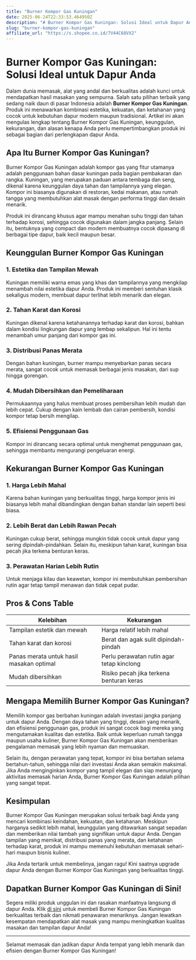 ```yaml
---
title: "Burner Kompor Gas Kuningan"
date: 2025-06-24T22:33:53.464950Z
description: "# Burner Kompor Gas Kuningan: Solusi Ideal untuk Dapur Anda..."
slug: "burner-kompor-gas-kuningan"
affiliate_url: "https://s.shopee.co.id/7V44C68VX2"
---
```

# Burner Kompor Gas Kuningan: Solusi Ideal untuk Dapur Anda

Dalam dunia memasak, alat yang andal dan berkualitas adalah kunci untuk mendapatkan hasil masakan yang sempurna. Salah satu pilihan terbaik yang sedang naik daun di pasar Indonesia adalah **Burner Kompor Gas Kuningan**. Produk ini menawarkan kombinasi estetika, kekuatan, dan ketahanan yang cocok untuk kebutuhan dapur modern maupun tradisional. Artikel ini akan mengulas lengkap tentang Burner Kompor Gas Kuningan, keunggulan, kekurangan, dan alasan kenapa Anda perlu mempertimbangkan produk ini sebagai bagian dari perlengkapan dapur Anda.

## Apa Itu Burner Kompor Gas Kuningan?

Burner Kompor Gas Kuningan adalah kompor gas yang fitur utamanya adalah penggunaan bahan dasar kuningan pada bagian pembakaran dan rangka. Kuningan, yang merupakan paduan antara tembaga dan seng, dikenal karena keunggulan daya tahan dan tampilannya yang elegan. Kompor ini biasanya digunakan di restoran, kedai makanan, atau rumah tangga yang membutuhkan alat masak dengan performa tinggi dan desain menarik.

Produk ini dirancang khusus agar mampu menahan suhu tinggi dan tahan terhadap korosi, sehingga cocok digunakan dalam jangka panjang. Selain itu, bentuknya yang compact dan modern membuatnya cocok dipasang di berbagai tipe dapur, baik kecil maupun besar.

## Keunggulan Burner Kompor Gas Kuningan

### 1. Estetika dan Tampilan Mewah
Kuningan memiliki warna emas yang khas dan tampilannya yang mengkilap menambah nilai estetika dapur Anda. Produk ini memberi sentuhan klasik sekaligus modern, membuat dapur terlihat lebih menarik dan elegan.

### 2. Tahan Karat dan Korosi
Kuningan dikenal karena ketahanannya terhadap karat dan korosi, bahkan dalam kondisi lingkungan dapur yang lembap sekalipun. Hal ini tentu menambah umur panjang dari kompor gas ini.

### 3. Distribusi Panas Merata
Dengan bahan kuningan, burner mampu menyebarkan panas secara merata, sangat cocok untuk memasak berbagai jenis masakan, dari sup hingga gorengan.

### 4. Mudah Dibersihkan dan Pemeliharaan
Permukaannya yang halus membuat proses pembersihan lebih mudah dan lebih cepat. Cukup dengan kain lembab dan cairan pembersih, kondisi kompor tetap bersih mengilap.

### 5. Efisiensi Penggunaan Gas
Kompor ini dirancang secara optimal untuk menghemat penggunaan gas, sehingga membantu mengurangi pengeluaran energi.

## Kekurangan Burner Kompor Gas Kuningan

### 1. Harga Lebih Mahal
Karena bahan kuningan yang berkualitas tinggi, harga kompor jenis ini biasanya lebih mahal dibandingkan dengan bahan standar lain seperti besi biasa.

### 2. Lebih Berat dan Lebih Rawan Pecah
Kuningan cukup berat, sehingga mungkin tidak cocok untuk dapur yang sering dipindah-pindahkan. Selain itu, meskipun tahan karat, kuningan bisa pecah jika terkena benturan keras.

### 3. Perawatan Harian Lebih Rutin
Untuk menjaga kilau dan keawetan, kompor ini membutuhkan pembersihan rutin agar tetap tampil menawan dan tidak cepat pudar.

## Pros & Cons Table

| Kelebihan                                  | Kekurangan                                 |
|--------------------------------------------|--------------------------------------------|
| Tampilan estetik dan mewah                | Harga relatif lebih mahal                |
| Tahan karat dan korosi                   | Berat dan agak sulit dipindah-pindah     |
| Panas merata untuk hasil masakan optimal | Perlu perawatan rutin agar tetap kinclong |
| Mudah dibersihkan                      | Risiko pecah jika terkena benturan keras |

## Mengapa Memilih Burner Kompor Gas Kuningan?

Memilih kompor gas berbahan kuningan adalah investasi jangka panjang untuk dapur Anda. Dengan daya tahan yang tinggi, desain yang menarik, dan efisiensi penggunaan gas, produk ini sangat cocok bagi mereka yang mengutamakan kualitas dan estetika. Baik untuk keperluan rumah tangga maupun usaha kuliner, Burner Kompor Gas Kuningan akan memberikan pengalaman memasak yang lebih nyaman dan memuaskan.

Selain itu, dengan perawatan yang tepat, kompor ini bisa bertahan selama bertahun-tahun, sehingga nilai dari investasi Anda akan semakin maksimal. Jika Anda menginginkan kompor yang tampil elegan dan siap menunjang aktivitas memasak harian Anda, Burner Kompor Gas Kuningan adalah pilihan yang sangat tepat.

## Kesimpulan

Burner Kompor Gas Kuningan merupakan solusi terbaik bagi Anda yang mencari kombinasi keindahan, kekuatan, dan ketahanan. Meskipun harganya sedikit lebih mahal, keunggulan yang ditawarkan sangat sepadan dan memberikan nilai tambah yang signifikan untuk dapur Anda. Dengan tampilan yang memikat, distribusi panas yang merata, dan ketahanan terhadap karat, produk ini mampu memenuhi kebutuhan memasak sehari-hari maupun bisnis kuliner.

Jika Anda tertarik untuk membelinya, jangan ragu! Kini saatnya upgrade dapur Anda dengan Burner Kompor Gas Kuningan yang berkualitas tinggi.

## Dapatkan Burner Kompor Gas Kuningan di Sini!

Segera miliki produk unggulan ini dan rasakan manfaatnya langsung di dapur Anda. Klik [di sini](https://s.shopee.co.id/7V44C68VX2) untuk membeli Burner Kompor Gas Kuningan berkualitas terbaik dan nikmati penawaran menariknya. Jangan lewatkan kesempatan mendapatkan alat masak yang mampu meningkatkan kualitas masakan dan tampilan dapur Anda!

---

Selamat memasak dan jadikan dapur Anda tempat yang lebih menarik dan efisien dengan Burner Kompor Gas Kuningan!